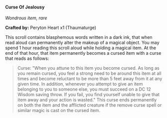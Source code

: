 #### Curse Of Jealousy
_Wondrous item, rare_

**Crafted by:** Peryton Heart x1 (Thaumaturge)

This scroll contains blasphemous words written in a dark ink, that when read aloud can permanently alter the makeup of a magical object. You may spend 1 hour reading this scroll aloud while holding a magical item. At the end of that hour, that item permanently becomes a cursed item with a curse that reads as follows:
> Curse: "When you attune to this item you become cursed. As long as you remain cursed, you feel a strong need to be around this item at all times and become reluctant to be more than 5 feet away from it at any given time. In addition, whenever you attempt to give an item belonging to you to someone else, you must succeed on a DC 12 Wisdom saving throw. If you fail, you find yourself unable to give that item away and your action is wasted." This curse ends permanently on both the item and the afflicted creature if the remove curse spell or similar magic is cast on the cursed item.
